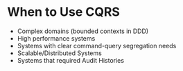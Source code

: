 # When to Use CQRS

<v-clicks>

- Complex domains (bounded contexts in DDD)
- High performance systems
- Systems with clear command-query segregation needs
- Scalable/Distributed Systems
- Systems that required Audit Histories

</v-clicks>